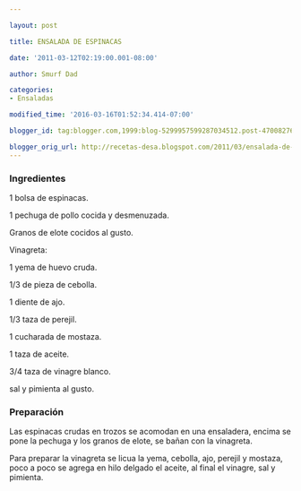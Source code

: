 ```yaml
---

layout: post

title: ENSALADA DE ESPINACAS

date: '2011-03-12T02:19:00.001-08:00'

author: Smurf Dad

categories:
- Ensaladas

modified_time: '2016-03-16T01:52:34.414-07:00'

blogger_id: tag:blogger.com,1999:blog-5299957599287034512.post-4700827618021866861

blogger_orig_url: http://recetas-desa.blogspot.com/2011/03/ensalada-de-espinacas.html
---
```


<h3>Ingredientes</h3>

1 bolsa de espinacas.

1 pechuga de pollo cocida y desmenuzada.

Granos de elote cocidos al gusto.

Vinagreta:

1 yema de huevo cruda.

1/3 de pieza de cebolla.

1 diente de ajo.

1/3 taza de perejil.

1 cucharada de mostaza.

1 taza de aceite.

3/4 taza de vinagre blanco.

sal y pimienta al gusto.

<h3>Preparación</h3>

Las espinacas crudas en trozos se acomodan en una ensaladera, encima se pone la pechuga y los granos de elote, se bañan con la vinagreta.

Para preparar la vinagreta se licua la yema, cebolla, ajo, perejil y mostaza, poco a poco se agrega en hilo delgado el aceite, al final el vinagre, sal y pimienta.